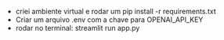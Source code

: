 - criei ambiente virtual e rodar um pip install -r requirements.txt
- Criar um arquivo .env com a chave para OPENAI_API_KEY
- rodar no terminal: streamlit run app.py
